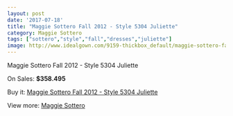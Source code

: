 ```yaml
---
layout: post
date: '2017-07-18'
title: "Maggie Sottero Fall 2012 - Style 5304 Juliette"
category: Maggie Sottero
tags: ["sottero","style","fall","dresses","juliette"]
image: http://www.idealgown.com/9159-thickbox_default/maggie-sottero-fall-2012-style-5304-juliette.jpg
---
```

Maggie Sottero Fall 2012 - Style 5304 Juliette

On Sales: **$358.495**
<a href="https://www.idealgown.com/en/maggie-sottero/3827-maggie-sottero-fall-2012-style-5304-juliette.html"><amp-img layout="responsive" width="600" height="600" src="//www.idealgown.com/9159-thickbox_default/maggie-sottero-fall-2012-style-5304-juliette.jpg" alt="Maggie Sottero Fall 2012 - Style 5304 Juliette 0" /></a>
<a href="https://www.idealgown.com/en/maggie-sottero/3827-maggie-sottero-fall-2012-style-5304-juliette.html"><amp-img layout="responsive" width="600" height="600" src="//www.idealgown.com/9161-thickbox_default/maggie-sottero-fall-2012-style-5304-juliette.jpg" alt="Maggie Sottero Fall 2012 - Style 5304 Juliette 1" /></a>
<a href="https://www.idealgown.com/en/maggie-sottero/3827-maggie-sottero-fall-2012-style-5304-juliette.html"><amp-img layout="responsive" width="600" height="600" src="//www.idealgown.com/9160-thickbox_default/maggie-sottero-fall-2012-style-5304-juliette.jpg" alt="Maggie Sottero Fall 2012 - Style 5304 Juliette 2" /></a>

Buy it: [Maggie Sottero Fall 2012 - Style 5304 Juliette](https://www.idealgown.com/en/maggie-sottero/3827-maggie-sottero-fall-2012-style-5304-juliette.html "Maggie Sottero Fall 2012 - Style 5304 Juliette")

View more: [Maggie Sottero](https://www.idealgown.com/en/45-maggie-sottero "Maggie Sottero")